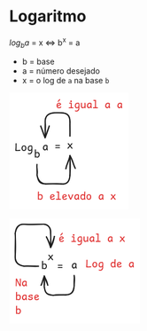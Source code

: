 
# Logaritmo



$log{_b}{a}$ = x <=> b<sup>x</sup> = a

- b = base
- a = número desejado
- x = o log de `a` na base `b`


![Logaritmo](logaritmo.png)

![Exponencial](exponencial.png)